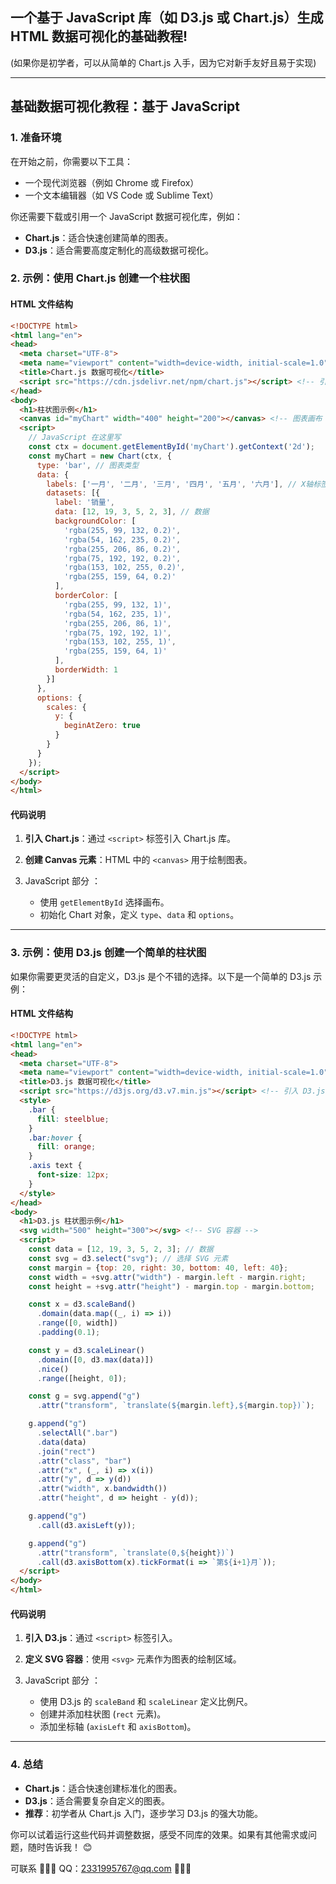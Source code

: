 ## 一个基于 JavaScript 库（如 D3.js 或 Chart.js）生成 HTML 数据可视化的基础教程!
(如果你是初学者，可以从简单的 Chart.js 入手，因为它对新手友好且易于实现)

------

## 基础数据可视化教程：基于 JavaScript

### 1. 准备环境

在开始之前，你需要以下工具：

- 一个现代浏览器（例如 Chrome 或 Firefox）
- 一个文本编辑器（如 VS Code 或 Sublime Text）

你还需要下载或引用一个 JavaScript 数据可视化库，例如：

- **Chart.js**：适合快速创建简单的图表。
- **D3.js**：适合需要高度定制化的高级数据可视化。

### 2. 示例：使用 Chart.js 创建一个柱状图

#### HTML 文件结构

```html
<!DOCTYPE html>
<html lang="en">
<head>
  <meta charset="UTF-8">
  <meta name="viewport" content="width=device-width, initial-scale=1.0">
  <title>Chart.js 数据可视化</title>
  <script src="https://cdn.jsdelivr.net/npm/chart.js"></script> <!-- 引入 Chart.js -->
</head>
<body>
  <h1>柱状图示例</h1>
  <canvas id="myChart" width="400" height="200"></canvas> <!-- 图表画布 -->
  <script>
    // JavaScript 在这里写
    const ctx = document.getElementById('myChart').getContext('2d');
    const myChart = new Chart(ctx, {
      type: 'bar', // 图表类型
      data: {
        labels: ['一月', '二月', '三月', '四月', '五月', '六月'], // X轴标签
        datasets: [{
          label: '销量',
          data: [12, 19, 3, 5, 2, 3], // 数据
          backgroundColor: [
            'rgba(255, 99, 132, 0.2)',
            'rgba(54, 162, 235, 0.2)',
            'rgba(255, 206, 86, 0.2)',
            'rgba(75, 192, 192, 0.2)',
            'rgba(153, 102, 255, 0.2)',
            'rgba(255, 159, 64, 0.2)'
          ],
          borderColor: [
            'rgba(255, 99, 132, 1)',
            'rgba(54, 162, 235, 1)',
            'rgba(255, 206, 86, 1)',
            'rgba(75, 192, 192, 1)',
            'rgba(153, 102, 255, 1)',
            'rgba(255, 159, 64, 1)'
          ],
          borderWidth: 1
        }]
      },
      options: {
        scales: {
          y: {
            beginAtZero: true
          }
        }
      }
    });
  </script>
</body>
</html>
```

#### 代码说明

1. **引入 Chart.js**：通过 `<script>` 标签引入 Chart.js 库。

2. **创建 Canvas 元素**：HTML 中的 `<canvas>` 用于绘制图表。

3. JavaScript 部分  ：

   - 使用 `getElementById` 选择画布。
   - 初始化 Chart 对象，定义 `type`、`data` 和 `options`。

------

### 3. 示例：使用 D3.js 创建一个简单的柱状图

如果你需要更灵活的自定义，D3.js 是个不错的选择。以下是一个简单的 D3.js 示例：

#### HTML 文件结构

```html
<!DOCTYPE html>
<html lang="en">
<head>
  <meta charset="UTF-8">
  <meta name="viewport" content="width=device-width, initial-scale=1.0">
  <title>D3.js 数据可视化</title>
  <script src="https://d3js.org/d3.v7.min.js"></script> <!-- 引入 D3.js -->
  <style>
    .bar {
      fill: steelblue;
    }
    .bar:hover {
      fill: orange;
    }
    .axis text {
      font-size: 12px;
    }
  </style>
</head>
<body>
  <h1>D3.js 柱状图示例</h1>
  <svg width="500" height="300"></svg> <!-- SVG 容器 -->
  <script>
    const data = [12, 19, 3, 5, 2, 3]; // 数据
    const svg = d3.select("svg"); // 选择 SVG 元素
    const margin = {top: 20, right: 30, bottom: 40, left: 40};
    const width = +svg.attr("width") - margin.left - margin.right;
    const height = +svg.attr("height") - margin.top - margin.bottom;

    const x = d3.scaleBand()
      .domain(data.map((_, i) => i))
      .range([0, width])
      .padding(0.1);

    const y = d3.scaleLinear()
      .domain([0, d3.max(data)])
      .nice()
      .range([height, 0]);

    const g = svg.append("g")
      .attr("transform", `translate(${margin.left},${margin.top})`);

    g.append("g")
      .selectAll(".bar")
      .data(data)
      .join("rect")
      .attr("class", "bar")
      .attr("x", (_, i) => x(i))
      .attr("y", d => y(d))
      .attr("width", x.bandwidth())
      .attr("height", d => height - y(d));

    g.append("g")
      .call(d3.axisLeft(y));

    g.append("g")
      .attr("transform", `translate(0,${height})`)
      .call(d3.axisBottom(x).tickFormat(i => `第${i+1}月`));
  </script>
</body>
</html>
```

#### 代码说明

1. **引入 D3.js**：通过 `<script>` 标签引入。

2. **定义 SVG 容器**：使用 `<svg>` 元素作为图表的绘制区域。

3. JavaScript 部分   ：

   - 使用 D3.js 的 `scaleBand` 和 `scaleLinear` 定义比例尺。
   - 创建并添加柱状图 (`rect` 元素)。
   - 添加坐标轴 (`axisLeft` 和 `axisBottom`)。

------

### 4. 总结

- **Chart.js**：适合快速创建标准化的图表。
- **D3.js**：适合需要复杂自定义的图表。
- **推荐**：初学者从 Chart.js 入门，逐步学习 D3.js 的强大功能。

你可以试着运行这些代码并调整数据，感受不同库的效果。如果有其他需求或问题，随时告诉我！ 😊

可联系 👛👛👛 QQ：2331995767@qq.com 👛👛👛
